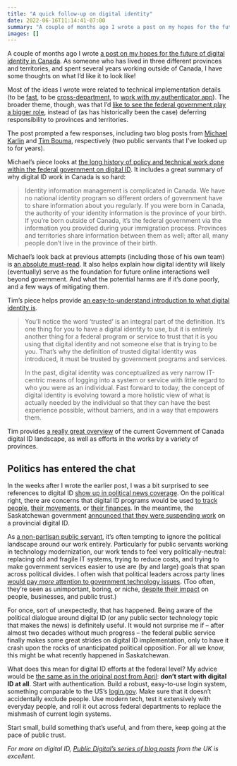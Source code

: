 ```yaml
---
title: "A quick follow-up on digital identity"
date: 2022-06-16T11:14:41-07:00
summary: "A couple of months ago I wrote a post on my hopes for the future of digital identity in Canada. Most of the ideas I wrote were related to technical implementation details, but the broader theme was that I’d like to see the federal government play a bigger role, instead of deferring responsibility to provinces and territories."
images: []
---
```


A couple of months ago I wrote [a post on my hopes for the future of digital identity in Canada](/2022/04/21/small-hopes-for-the-future-of-digital-id-in-canada/). As someone who has lived in three different provinces and territories, and spent several years working outside of Canada, I have some thoughts on what I’d like it to look like! 

Most of the ideas I wrote were related to technical implementation details (to be [fast](/2022/04/21/small-hopes-for-the-future-of-digital-id-in-canada/#2-i-want-it-to-be-fast), to be [cross-department](/2022/04/21/small-hopes-for-the-future-of-digital-id-in-canada/#3-i-want-it-to-work-across-government-services-without-re-signing-in), to [work with my authenticator app](/2022/04/21/small-hopes-for-the-future-of-digital-id-in-canada/#4-i-want-it-to-work-with-my-authenticator-app)). The broader theme, though, was that I’d [like to see the federal government play a bigger role](/2022/04/21/small-hopes-for-the-future-of-digital-id-in-canada/#5-i-want-to-log-in-to-provincial-services-through-a-federal-id-not-the-other-way-around), instead of (as has historically been the case) deferring responsibility to provinces and territories. 

The post prompted a few responses, including two blog posts from [Michael Karlin](https://twitter.com/supergovernance) and [Tim Bouma](https://twitter.com/trbouma), respectively (two public servants that I’ve looked up to for years).

Michael’s piece looks at [the long history of policy and technical work done within the federal government on digital ID](https://medium.com/@supergovernance/the-long-road-of-digital-identity-16e8e497c895). It includes a great summary of why digital ID work in Canada is so hard:

> Identity information management is complicated in Canada. We have no national identity program so different orders of government have to share information about you regularly. If you were born in Canada, the authority of your identity information is the province of your birth. If you’re born outside of Canada, it’s the federal government via the information you provided during your immigration process. Provinces and territories share information between them as well; after all, many people don’t live in the province of their birth.

Michael’s look back at previous attempts (including those of his own team) is [an absolute must-read](https://medium.com/@supergovernance/the-long-road-of-digital-identity-16e8e497c895). It also helps explain how digital identity will likely (eventually) serve as the foundation for future online interactions well beyond government. And what the potential harms are if it’s done poorly, and a few ways of mitigating them.

Tim’s piece helps provide [an easy-to-understand introduction to what digital identity is](https://trbouma.substack.com/p/what-is-digital-identity?s=r).

> You’ll notice the word ‘trusted’ is an integral part of the definition. It’s one thing for you to have a digital identity to use, but it is entirely another thing for a federal program or service to trust that it is you using that digital identity and not someone else that is trying to be you. That’s why the definition of trusted digital identity was introduced, it must be trusted by government programs and services.
> 
> In the past, digital identity was conceptualized as very narrow IT-centric means of logging into a system or service with little regard to who you were as an individual. Fast forward to today, the concept of digital identity is evolving toward a more holistic view of what is actually needed by the individual so that they can have the best experience possible, without barriers, and in a way that empowers them.

Tim provides [a really great overview](https://trbouma.substack.com/p/what-is-digital-identity?s=r) of the current Government of Canada digital ID landscape, as well as efforts in the works by a variety of provinces.


## Politics has entered the chat

In the weeks after I wrote the earlier post, I was a bit surprised to see references to digital ID [show up in political news coverage](https://torontosun.com/opinion/columnists/furey-digital-ids-just-the-beginning-canadians-need-to-think-hard-about-these-issues). On the political right, there are concerns that digital ID programs would be used [to track people](https://www.itworldcanada.com/article/governments-must-fight-misinformation-on-digital-id-say-provincial-experts/479608), [their movements](https://paulwells.substack.com/p/we-need-to-talk-about-davos?s=r), or [their finances](https://twitter.com/Justin_Ling/status/1520476980998811648). In the meantime, the Saskatchewan government [announced that they were suspending work](https://www.cbc.ca/news/canada/saskatchewan/sask-digital-id-1.6405362) on a provincial digital ID.

As [a non-partisan public servant](/2020/01/21/principles-for-blogging-as-a-public-servant/), it’s often tempting to ignore the political landscape around our work entirely. Particularly for public servants working in technology modernization, our work tends to feel very politically-neutral: replacing old and fragile IT systems, trying to reduce costs, and trying to make government services easier to use are (by and large) goals that span across political divides. I often wish that political leaders across party lines [would pay _more_ attention to government technology issues](/2021/12/15/a-bleak-outlook-for-public-sector-tech/). (Too often, they’re seen as unimportant, boring, or niche, [despite their impact](/2020/02/25/our-services-arent-working/) on people, businesses, and public trust.)

For once, sort of unexpectedly, that has happened. Being aware of the political dialogue around digital ID (or any public sector technology topic that makes the news) is definitely useful. It would not surprise me if – after almost two decades without much progress – the federal public service finally makes some great strides on digital ID implementation, only to have it crash upon the rocks of unanticipated political opposition. For all we know, this might be what recently happened in Saskatchewan.

What does this mean for digital ID efforts at the federal level? My advice would be [the same as in the original post from April](/2022/04/21/small-hopes-for-the-future-of-digital-id-in-canada/): **don’t start with digital ID at all**. Start with authentication. Build a robust, easy-to-use login system, something comparable to the US’s [login.gov](https://www.login.gov/). Make sure that it doesn’t accidentally exclude people. Use modern tech, test it extensively with everyday people, and roll it out across federal departments to replace the mishmash of current login systems.

Start small, build something that’s useful, and from there, keep going at the pace of public trust.

_For more on digital ID, [Public Digital’s series of blog posts](https://public.digital/blog/tag/identity) from the UK is excellent._
